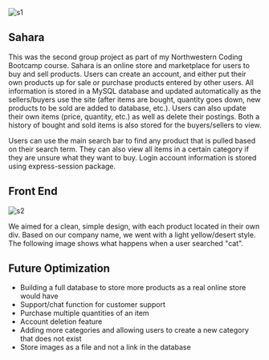 ![s1](https://i.imgur.com/XJCbx4J.png)

## Sahara

This was the second group project as part of my Northwestern Coding Bootcamp course. Sahara is an online store and marketplace for users to buy and sell products. Users can create an account, and either put their own products up for sale or purchase products entered by other users. All information is stored in a MySQL database and updated automatically as the sellers/buyers use the site (after items are bought, quantity goes down, new products to be sold are added to database, etc.). Users can also update their own items (price, quantity, etc.) as well as delete their postings. Both a history of bought and sold items is also stored for the buyers/sellers to view.

Users can use the main search bar to find any product that is pulled based on their search term. They can also view all items in a certain category if they are unsure what they want to buy. Login account information is stored using express-session package. 

## Front End

![s2](https://i.imgur.com/Ae8UdGO.png)

We aimed for a clean, simple design, with each product located in their own div. Based on our company name, we went with a light yellow/desert style. The following image shows what happens when a user searched "cat".

















## Future Optimization
* Building a full database to store more products as a real online store would have
* Support/chat function for customer support
* Purchase multiple quantities of an item
* Account deletion feature
* Adding more categories and allowing users to create a new category that does not exist
* Store images as a file and not a link in the database
